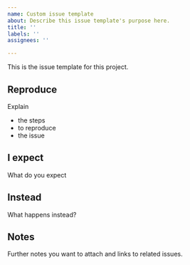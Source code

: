 ```yaml
---
name: Custom issue template
about: Describe this issue template's purpose here.
title: ''
labels: ''
assignees: ''

---
```


This is the issue template for this project.

## Reproduce

Explain

- the steps
- to reproduce
- the issue

## I expect

What do you expect 

## Instead

What happens instead?

## Notes

Further notes you want to attach
and links to related issues.


